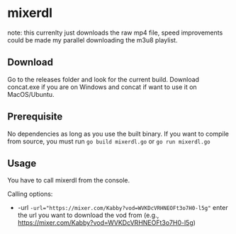 # mixerdl
note: this currenlty just downloads the raw mp4 file, speed improvements could be made my parallel downloading the m3u8 playlist.
## Download

Go to the releases folder and look for the current build. Download concat.exe if you are on Windows and concat if want to use it on MacOS/Ubuntu.

## Prerequisite

No dependencies as long as you use the built binary. If you want to compile from source, you must run `go build mixerdl.go` or `go run mixerdl.go`

## Usage

You have to call mixerdl from the console.

Calling options:

- -url `-url="https://mixer.com/Kabby?vod=WVKDcVRHNEOFt3o7H0-l5g"` enter the url you want to download the vod from (e.g., https://mixer.com/Kabby?vod=WVKDcVRHNEOFt3o7H0-l5g)

